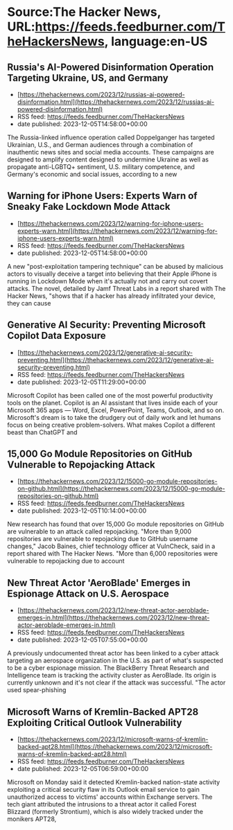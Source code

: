 # Source:The Hacker News, URL:https://feeds.feedburner.com/TheHackersNews, language:en-US

## Russia's AI-Powered Disinformation Operation Targeting Ukraine, US, and Germany
 - [https://thehackernews.com/2023/12/russias-ai-powered-disinformation.html](https://thehackernews.com/2023/12/russias-ai-powered-disinformation.html)
 - RSS feed: https://feeds.feedburner.com/TheHackersNews
 - date published: 2023-12-05T14:58:00+00:00

The Russia-linked influence operation called Doppelganger has targeted Ukrainian, U.S., and German audiences through a combination of inauthentic news sites and social media accounts.
These campaigns are designed to amplify content designed to undermine Ukraine as well as propagate anti-LGBTQ+ sentiment, U.S. military competence, and Germany's economic and social issues, according to a new

## Warning for iPhone Users: Experts Warn of Sneaky Fake Lockdown Mode Attack
 - [https://thehackernews.com/2023/12/warning-for-iphone-users-experts-warn.html](https://thehackernews.com/2023/12/warning-for-iphone-users-experts-warn.html)
 - RSS feed: https://feeds.feedburner.com/TheHackersNews
 - date published: 2023-12-05T14:58:00+00:00

A new "post-exploitation tampering technique" can be abused by malicious actors to visually deceive a target into believing that their Apple iPhone is running in Lockdown Mode when it's actually not and carry out covert attacks.
The novel, detailed by Jamf Threat Labs in a&nbsp;report&nbsp;shared with The Hacker News, "shows that if a hacker has already infiltrated your device, they can cause

## Generative AI Security: Preventing Microsoft Copilot Data Exposure
 - [https://thehackernews.com/2023/12/generative-ai-security-preventing.html](https://thehackernews.com/2023/12/generative-ai-security-preventing.html)
 - RSS feed: https://feeds.feedburner.com/TheHackersNews
 - date published: 2023-12-05T11:29:00+00:00

Microsoft Copilot has been called one of the most powerful productivity tools on the planet.
Copilot is an AI assistant that lives inside each of your Microsoft 365 apps — Word, Excel, PowerPoint, Teams, Outlook, and so on. Microsoft's dream is to take the drudgery out of daily work and let humans focus on being creative problem-solvers.
What makes Copilot a different beast than ChatGPT and

## 15,000 Go Module Repositories on GitHub Vulnerable to Repojacking Attack
 - [https://thehackernews.com/2023/12/15000-go-module-repositories-on-github.html](https://thehackernews.com/2023/12/15000-go-module-repositories-on-github.html)
 - RSS feed: https://feeds.feedburner.com/TheHackersNews
 - date published: 2023-12-05T10:14:00+00:00

New research has found that over 15,000 Go module repositories on GitHub are vulnerable to an attack called repojacking.
"More than 9,000 repositories are vulnerable to repojacking due to GitHub username changes," Jacob Baines, chief technology officer at VulnCheck,&nbsp;said&nbsp;in a report shared with The Hacker News. "More than 6,000 repositories were vulnerable to repojacking due to account

## New Threat Actor 'AeroBlade' Emerges in Espionage Attack on U.S. Aerospace
 - [https://thehackernews.com/2023/12/new-threat-actor-aeroblade-emerges-in.html](https://thehackernews.com/2023/12/new-threat-actor-aeroblade-emerges-in.html)
 - RSS feed: https://feeds.feedburner.com/TheHackersNews
 - date published: 2023-12-05T07:55:00+00:00

A previously undocumented threat actor has been linked to a cyber attack targeting an aerospace organization in the U.S. as part of what's suspected to be a cyber espionage mission.
The BlackBerry Threat Research and Intelligence team is tracking the activity cluster as&nbsp;AeroBlade. Its origin is currently unknown and it's not clear if the attack was successful.
"The actor used spear-phishing

## Microsoft Warns of Kremlin-Backed APT28 Exploiting Critical Outlook Vulnerability
 - [https://thehackernews.com/2023/12/microsoft-warns-of-kremlin-backed-apt28.html](https://thehackernews.com/2023/12/microsoft-warns-of-kremlin-backed-apt28.html)
 - RSS feed: https://feeds.feedburner.com/TheHackersNews
 - date published: 2023-12-05T06:59:00+00:00

Microsoft on Monday said it detected Kremlin-backed nation-state activity exploiting a critical security flaw in its Outlook email service to gain unauthorized access to victims' accounts within Exchange servers.
The tech giant&nbsp;attributed&nbsp;the intrusions to a threat actor it called&nbsp;Forest Blizzard&nbsp;(formerly Strontium), which is also widely tracked under the monikers APT28,


